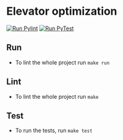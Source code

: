 # Elevator optimization

[![Run Pylint](https://github.com/Civil-Data/Grupp24/actions/workflows/pylint.yml/badge.svg)](https://github.com/Civil-Data/Grupp24/actions/workflows/pylint.yml) [![Run PyTest](https://github.com/Civil-Data/Grupp24/actions/workflows/pytest.yml/badge.svg)](https://github.com/Civil-Data/Grupp24/actions/workflows/pytest.yml)

## Run

- To lint the whole project run `make run`

## Lint

- To lint the whole project run `make`

## Test

- To run the tests, run `make test`
